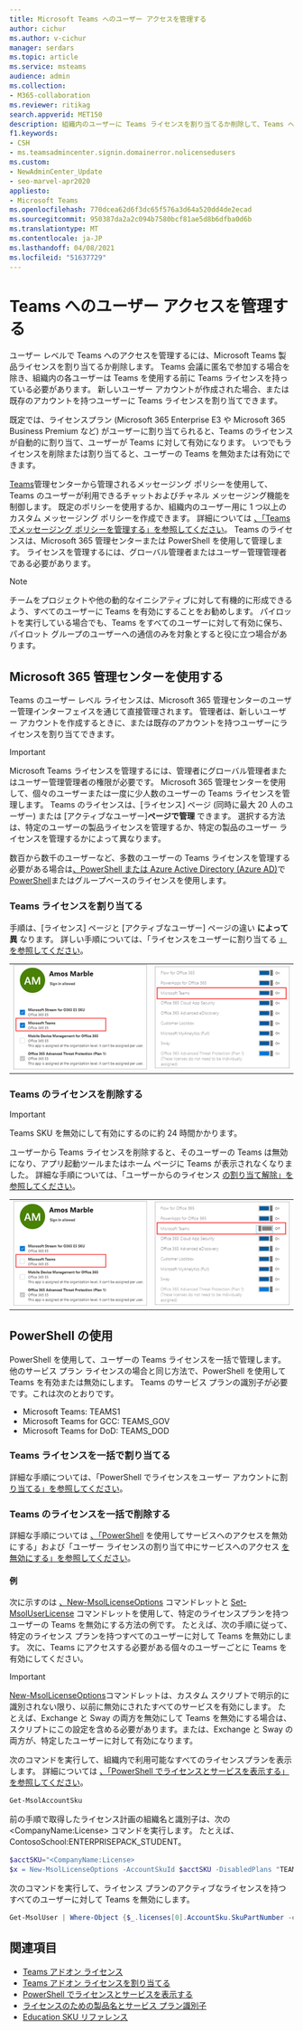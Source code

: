 ```yaml
---
title: Microsoft Teams へのユーザー アクセスを管理する
author: cichur
ms.author: v-cichur
manager: serdars
ms.topic: article
ms.service: msteams
audience: admin
ms.collection:
- M365-collaboration
ms.reviewer: ritikag
search.appverid: MET150
description: 組織内のユーザーに Teams ライセンスを割り当てるか削除して、Teams へのユーザー アクセスを管理する方法について学習します。
f1.keywords:
- CSH
- ms.teamsadmincenter.signin.domainerror.nolicensedusers
ms.custom:
- NewAdminCenter_Update
- seo-marvel-apr2020
appliesto:
- Microsoft Teams
ms.openlocfilehash: 770dcea62d6f3dc65f576a3d64a520dd4de2ecad
ms.sourcegitcommit: 950387da2a2c094b7580bcf81ae5d8b6dfba0d6b
ms.translationtype: MT
ms.contentlocale: ja-JP
ms.lasthandoff: 04/08/2021
ms.locfileid: "51637729"
---
```

# <a name="manage-user-access-to-teams"></a>Teams へのユーザー アクセスを管理する

ユーザー レベルで Teams へのアクセスを管理するには、Microsoft Teams 製品ライセンスを割り当てるか削除します。 Teams 会議に匿名で参加する場合を除き、組織内の各ユーザーは Teams を使用する前に Teams ライセンスを持っている必要があります。 新しいユーザー アカウントが作成された場合、または既存のアカウントを持つユーザーに Teams ライセンスを割り当てできます。

既定では、ライセンスプラン (Microsoft 365 Enterprise E3 や Microsoft 365 Business Premium など) がユーザーに割り当てられると、Teams のライセンスが自動的に割り当て、ユーザーが Teams に対して有効になります。 いつでもライセンスを削除または割り当てると、ユーザーの Teams を無効または有効にできます。

<a href="https://go.microsoft.com/fwlink/p/?linkid=2024339" target="_blank">Teams</a>管理センターから管理されるメッセージング ポリシーを使用して、Teams のユーザーが利用できるチャットおよびチャネル メッセージング機能を制御します。 既定のポリシーを使用するか、組織内のユーザー用に 1 つ以上のカスタム メッセージング ポリシーを作成できます。 詳細については [、「Teams でメッセージング ポリシーを管理する」を参照してください](messaging-policies-in-teams.md)。
Teams のライセンスは、Microsoft 365 管理センターまたは PowerShell を使用して管理します。 ライセンスを管理するには、グローバル管理者またはユーザー管理管理者である必要があります。

> [!NOTE]
> チームをプロジェクトや他の動的なイニシアティブに対して有機的に形成できるよう、すべてのユーザーに Teams を有効にすることをお勧めします。 パイロットを実行している場合でも、Teams をすべてのユーザーに対して有効に保ち、パイロット グループのユーザーへの通信のみを対象とすると役に立つ場合があります。

## <a name="using-the-microsoft-365-admin-center"></a>Microsoft 365 管理センターを使用する

Teams のユーザー レベル ライセンスは、Microsoft 365 管理センターのユーザー管理インターフェイスを通じて直接管理されます。 管理者は、新しいユーザー アカウントを作成するときに、または既存のアカウントを持つユーザーにライセンスを割り当てできます。 

> [!IMPORTANT]
> Microsoft Teams ライセンスを管理するには、管理者にグローバル管理者またはユーザー管理管理者の権限が必要です。
Microsoft 365 管理センターを使用して、個々のユーザーまたは一度に少人数のユーザーの Teams ライセンスを管理します。 Teams のライセンスは、[ライセンス] ページ (同時に最大 20 人のユーザー) または [アクティブなユーザー]**ページで管理** できます。 選択する方法は、特定のユーザーの製品ライセンスを管理するか、特定の製品のユーザー ライセンスを管理するかによって異なります。

数百から数千のユーザーなど、多数のユーザーの Teams ライセンスを管理する必要がある場合は[、PowerShell または Azure Active Directory (Azure AD)](/azure/active-directory/users-groups-roles/licensing-groups-assign)で[PowerShell](#using-powershell)またはグループベースのライセンスを使用します。 

### <a name="assign-a-teams-license"></a>Teams ライセンスを割り当てる

手順は、[ライセンス] ページと [アクティブなユーザー] ページの違い **によって異** なります。  詳しい手順については、「ライセンスをユーザーに割り当てる [」を参照してください](/microsoft-365/admin/manage/assign-licenses-to-users)。

|||
|---------|---------|
|![ユーザーに対して有効になっている Teams ライセンスのスクリーンショット](media/assign-teams-licenses-1.png)    | ![ユーザーに対して有効になっている Teams ライセンスのスクリーンショット](media/assign-teams-licenses-2.png)        |

### <a name="remove-a-teams-license"></a>Teams のライセンスを削除する

> [!IMPORTANT]
> Teams SKU を無効にして有効にするのに約 24 時間かかります。

ユーザーから Teams ライセンスを削除すると、そのユーザーの Teams は無効になり、アプリ起動ツールまたはホーム ページに Teams が表示されなくなりました。 詳細な手順については、「ユーザーからのライセンス [の割り当て解除」を参照してください](/microsoft-365/admin/manage/remove-licenses-from-users)。

|||
|---------|---------|
|![ユーザーに対して無効になっている Teams ライセンスのスクリーンショット](media/remove-teams-licenses-1.png)    | ![ユーザーに対して無効になっている Teams ライセンスのスクリーンショット](media/remove-teams-licenses-2.png)        |

## <a name="using-powershell"></a>PowerShell の使用

PowerShell を使用して、ユーザーの Teams ライセンスを一括で管理します。 他のサービス プラン ライセンスの場合と同じ方法で、PowerShell を使用して Teams を有効または無効にします。 Teams のサービス プランの識別子が必要です。これは次のとおりです。

- Microsoft Teams: TEAMS1
- Microsoft Teams for GCC: TEAMS_GOV
- Microsoft Teams for DoD: TEAMS_DOD

### <a name="assign-teams-licenses-in-bulk"></a>Teams ライセンスを一括で割り当てる

詳細な手順については、「PowerShell でライセンスをユーザー アカウントに割 [り当てる」を参照してください](/office365/enterprise/powershell/assign-licenses-to-user-accounts-with-office-365-powershell)。

### <a name="remove-teams-licenses-in-bulk"></a>Teams のライセンスを一括で削除する

詳細な手順については [、「PowerShell](/office365/enterprise/powershell/disable-access-to-services-with-office-365-powershell) を使用してサービスへのアクセスを無効にする」および「ユーザー ライセンスの割り当て中にサービスへのアクセス [を無効にする」を参照してください](/office365/enterprise/powershell/disable-access-to-services-while-assigning-user-licenses)。

#### <a name="example"></a>例 

次に示すのは [、New-MsolLicenseOptions](/powershell/module/msonline/new-msollicenseoptions) コマンドレットと [Set-MsolUserLicense](/powershell/module/msonline/set-msoluserlicense) コマンドレットを使用して、特定のライセンスプランを持つユーザーの Teams を無効にする方法の例です。 たとえば、次の手順に従って、特定のライセンス プランを持つすべてのユーザーに対して Teams を無効にします。 次に、Teams にアクセスする必要がある個々のユーザーごとに Teams を有効にしてください。

> [!IMPORTANT]
> [New-MsolLicenseOptions](/powershell/module/msonline/new-msollicenseoptions)コマンドレットは、カスタム スクリプトで明示的に識別されない限り、以前に無効にされたすべてのサービスを有効にします。 たとえば、Exchange と Sway の両方を無効にして Teams を無効にする場合は、スクリプトにこの設定を含める必要があります。または、Exchange と Sway の両方が、特定したユーザーに対して有効になります。

次のコマンドを実行して、組織内で利用可能なすべてのライセンスプランを表示します。 詳細については [、「PowerShell でライセンスとサービスを表示する」を参照してください](/office365/enterprise/powershell/view-licenses-and-services-with-office-365-powershell)。


```powershell
Get-MsolAccountSku
```

前の手順で取得したライセンス計画の組織名と識別子は、次の \<CompanyName:License> コマンドを実行します。 たとえば、ContosoSchool:ENTERPRISEPACK_STUDENT。

```powershell
$acctSKU="<CompanyName:License>
$x = New-MsolLicenseOptions -AccountSkuId $acctSKU -DisabledPlans "TEAMS1"
```

次のコマンドを実行して、ライセンス プランのアクティブなライセンスを持つすべてのユーザーに対して Teams を無効にします。

```powershell
Get-MsolUser | Where-Object {$_.licenses[0].AccountSku.SkuPartNumber -eq  ($acctSKU).Substring($acctSKU.IndexOf(":")+1,  $acctSKU.Length-$acctSKU.IndexOf(":")-1) -and $_.IsLicensed -eq $True} |  Set-MsolUserLicense -LicenseOptions $x
```

## <a name="related-topics"></a>関連項目

- [Teams アドオン ライセンス](teams-add-on-licensing/microsoft-teams-add-on-licensing.md)
- [Teams アドオン ライセンスを割り当てる](teams-add-on-licensing/assign-teams-add-on-licenses.md)
- [PowerShell でライセンスとサービスを表示する](/office365/enterprise/powershell/view-licenses-and-services-with-office-365-powershell)
- [ライセンスのための製品名とサービス プラン識別子](/azure/active-directory/users-groups-roles/licensing-service-plan-reference)
- [Education SKU リファレンス](sku-reference-edu.md)

